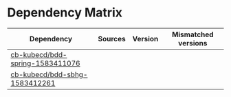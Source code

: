 # Dependency Matrix

Dependency | Sources | Version | Mismatched versions
---------- | ------- | ------- | -------------------
[cb-kubecd/bdd-spring-1583411076](https://github.com/cb-kubecd/bdd-spring-1583411076.git) |  | []() | 
[cb-kubecd/bdd-sbhg-1583412261](https://github.com/cb-kubecd/bdd-sbhg-1583412261.git) |  | []() | 
